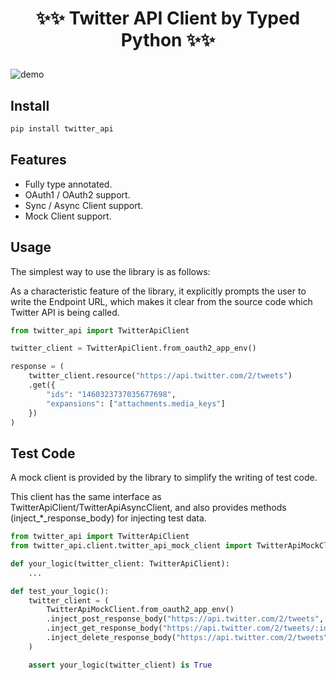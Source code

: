 # <p align="center">✨✨ Twitter API Client by Typed Python ✨✨</p>

![demo](images/demo.gif)

## Install

```sh
pip install twitter_api
```

## Features

- Fully type annotated.
- OAuth1 / OAuth2 support.
- Sync / Async Client support.
- Mock Client support.


## Usage
The simplest way to use the library is as follows:

As a characteristic feature of the library, it explicitly prompts the user to write the Endpoint URL, which makes it clear from the source code which Twitter API is being called.

```python
from twitter_api import TwitterApiClient

twitter_client = TwitterApiClient.from_oauth2_app_env()

response = (
    twitter_client.resource("https://api.twitter.com/2/tweets")
    .get({
        "ids": "1460323737035677698",
        "expansions": ["attachments.media_keys"]
    })
)
```

## Test Code

A mock client is provided by the library to simplify the writing of test code.

This client has the same interface as TwitterApiClient/TwitterApiAsyncClient, and also provides methods (inject_*_response_body) for injecting test data.

```python
from twitter_api import TwitterApiClient
from twitter_api.client.twitter_api_mock_client import TwitterApiMockClient

def your_logic(twitter_client: TwitterApiClient):
    ...

def test_your_logic():
    twitter_client = (
        TwitterApiMockClient.from_oauth2_app_env()
        .inject_post_response_body("https://api.twitter.com/2/tweets", post_response)
        .inject_get_response_body("https://api.twitter.com/2/tweets/:id", get_response)
        .inject_delete_response_body("https://api.twitter.com/2/tweets", delete_response)
    )

    assert your_logic(twitter_client) is True
```



